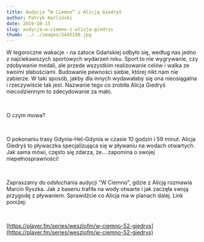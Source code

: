 ```yaml
---
title: Audycja “W Ciemno” z Alicją Giedryś
author: Patryk Karliński
date: 2019-10-15
slug: audycja-w-ciemno-z-alicja-giedrys
thumb: ../../images/2445198.jpg
---
```


W tegoroczne wakacje - na zatoce Gdańskiej odbyło się, według nas jedno z najciekawszych sportowych wydarzeń roku. Sport to nie wygrywanie, czy zdobywanie medali, ale przede wszystkim realizowanie celów i walka ze swoimi słabościami. Budowanie pewności siebie, której nikt nam nie zabierze. W taki sposób, jakby dla innych wydawałaby się ona nieosiągalna i rzeczywiście tak jest. Nazwanie tego co zrobiła Alicja Giedryś niecodziennym to zdecydowanie za mało.

<p>&nbsp;</p>

O czym mowa?

<p>&nbsp;</p>

O pokonaniu trasy Gdynia-Hel-Gdynia w czasie 10 godzin i 59 minut. Alicja Giedryś to pływaczka specjalizująca się w pływaniu na wodach otwartych. Jak sama mówi, często się zdarza, że… zapomina o swojej niepełnosprawności!

<p>&nbsp;</p>

Zapraszamy do odsłuchania audycji "W Ciemno", gdzie z Alicją rozmawia Marcin Ryszka. Jak z basenu trafiła na wody otwarte i jak zaczęła swoją przygodę z pływaniem. Sprawdźcie co Alicja ma w planach dalej. Link poniżej:

<p>&nbsp;</p>

[https://player.fm/series/weszlofm/w-ciemno-52-giedrys](https://player.fm/series/weszlofm/w-ciemno-52-giedrys)
